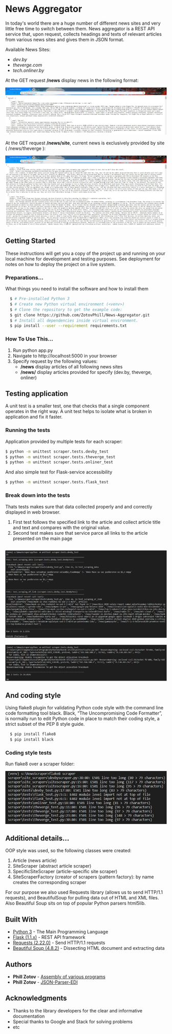 # News Aggregator
In today's world there are a huge number of different news sites and very little free time to switch between them.
News aggregator is a REST API service that, upon request, collects headings and texts of relevant articles from various news sites and gives them in JSON format.

Available News Sites:
* *dev.by*
* *theverge.com*
* *tech.onliner.by*

At the GET request __/news__ display news in the following format:

![GET REQUEST ALL](scr/all_news.jpg)

At the GET request __/news/site__, current news is exclusively provided by site ( /news/theverge ):

![GET REQUEST SINGLE](scr/single_site.jpg)

## Getting Started

These instructions will get you a copy of the project up and running on your local machine for development and testing purposes. 
See deployment for notes on how to deploy the project on a live system.

### Preparations...

What things you need to install the software and how to install them
```sh
  $ # Pre-installed Python 3
  $ # Create new Python virtual environment (<venv>)
  $ # Clone the repository to get the example code:
  $ git clone https://github.com/ZotovPhill/News-Aggregator.git
  $ # Install all dependencies inside virtual environment.
  $ pip install --user --requirement requirements.txt
```

### How To Use This...

1. Run python app.py
2. Navigate to http://localhost:5000 in your browser
3. Specify request by the following values:
   - __/news__ display articles of all following news sites
   - __/news/<site>__ display articles provided for specify <site> (dev.by, theverge, onliner)

## Testing application

A unit test is a smaller test, one that checks that a single component operates in the right way. A unit test helps to isolate what is broken in application and fix it faster.

### Running the tests

Application provided by multiple tests for each scraper:
```sh
$ python -m unittest scraper.tests.devby_test
$ python -m unittest scraper.tests.theverge_test
$ python -m unittest scraper.tests.onliner_test
```
And also simple test for Flask-service accessibility 
```sh
$ python -m unittest scraper.tests.flask_test
```

### Break down into the tests

Thats tests makes sure that data collected properly and and correctly displayed in web browser.
1. First test follows the specified link to the article and collect article title and text and compares with the original value.
2. Second test makes sure that service parce all links to the article presented on the main page

![GET REQUEST ALL](scr/dev_test_fail_1.jpg)
-----------
![GET REQUEST ALL](scr/dev_test_ok.jpg)

## And coding style

Using flake8 plugin for validating Python code style with the command line code formatting tool black. 
Black, “The Uncompromising Code Formatter”, is normally run to edit Python code in place to match their coding style, 
a strict subset of the PEP 8 style guide.

```sh
  $ pip install flake8
  $ pip install black
```
### Coding style tests

 Run flake8 over a scraper folder: 

![GET REQUEST ALL](scr/flake8_test.jpg)

## Additional details…

OOP style was used, so the following classes were created:
1) Article (news article)
2) SiteScraper (abstract article scraper)
3) SpecificSiteScraper (article-specific site scraper)
4) SiteScraperFactory (creator of scrapers (pattern factory): by name creates the corresponding scraper

For our purpose we also used Requests library (allows us to send HTTP/1.1 requests), and BeautifulSoup for pulling data out of HTML and XML files. Also Beautiful Soup sits on top of popular Python parsers html5lib.

## Built With

* [Python 3](https://www.python.org/) - The Main Programming Language
* [Flask (1.1.x)](http://flask.palletsprojects.com/en/1.1.x/) - REST API framework
* [Requests (2.22.0)](https://requests.readthedocs.io/en/master/) - Send HTTP/1.1 requests
* [Beautiful Soup (4.8.2)](https://www.crummy.com/software/BeautifulSoup/) - Dissecting HTML document and extracting data

## Authors

* **Phill Zotov** - [Assembly of various programs](https://github.com/ZotovPhill/Training_Repo)
* **Phill Zotov** - [JSON-Parser-EDI](https://github.com/ZotovPhill/JSON-Parser-EDI)

## Acknowledgments
* Thanks to the library developers for the clear and informative documentation
* Special thanks to Google and Stack for solving problems
* etc

